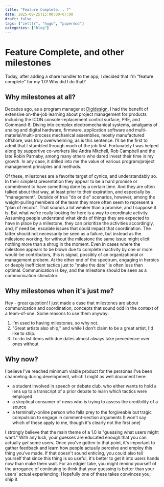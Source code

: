 ```yaml
---
title: "Feature Complete... ?"
date: 2025-08-25T15:00:00-07:00
draft: false
tags: ["zettlr", "hugo", "papermod"]
categories: ["blog"]
---
```


# Feature Complete, and other milestones
Today, after adding a share handler to the app, I decided that I'm "feature complete" for my 1.0! Why did I do that?

## Why milestones at all?
Decades ago, as a program manager at [Digidesign](https://en.wikipedia.org/wiki/Avid_Audio), I had the benefit of extensive on-the-job learning about project management for products including the ICON console-replacement control surface, PRE, and Command-8. Diving into complex electromechanical systems, amalgams of analog and digital hardware, firmware, application software and multi-material/multi-process mechanical assemblies, mostly manufactured offshore, was truly overwhelming, as is this sentence. I'll be the first to admit that I stumbled through much of the job first. Fortunately I was helped along by supportive co-workers like Andra Mitchell, Rob Campbell and the late Robin Parnaby, among many others who dared invest their time in my growth. In any case, it drilled into me the value of various program/project management principles and methods.

Of these, milestones are a favorite target of cynics, and understandably so. In their simplest presentation they appear to be a hard promise or commitment to have something done by a certain time. And they are often talked about that way, at least prior to their expiration, and especially by "management". Outside of true "do or die" scenarios, however, among the weight-pulling members of the team they more often seem to represent a "plan of record". That sounds a lot weaker than a promise, and I suppose it is. But what we're really looking for here is a way to coordinate activity. Assuming people understand what kinds of things they are expected to have in place by a milestone, they can prioritize the activities accordingly, and, if need be, escalate issues that could impact that coordination. The latter should not necessarily be seen as a failure, but instead as the milestone working, for without the milestone the same issue might elicit nothing more than a shrug in the moment. Even in cases where the milestone appears to be blown due to complete inactivity by one or more would-be contributors, this is signal, possibly of an organizational or management probem. At the other end of the spectrum, engaging in heroics or deeply inefficient tactics just to "make the date" is often less than optimal. Communication is key, and the milestone should be seen as a communication stimulator.

## Why milestones when it's just me?
Hey - great question! I just made a case that milestones are about communication and coordination, concepts that sound odd in the context of a team-of-one. Some reasons to use them anyway:
1. I'm used to having milestones, so why not.
2. "Great artists also ship," and while I don't claim to be a great artist, I'd like to ship.
3. To-do list items with due dates almost always take precedence over ones without

## Why now?
I believe I've reached minimum viable product for the personas I've been channeling during development, which I might as well document here:
* a student involved in speech or debate club, who either wants to hold a lens up to a transcript of a prior debate to learn which tactics were employed
* a skeptical consumer of news who is trying to assess the credibility of a source
* a terminally-online person who falls prey to the forgiveable but tragic compulsion to engage in comment-section arguments
(I won't say which of these apply to me, though it's clearly not the first one)

I strongly believe that the main theme of a 1.0 is "guessing what users might want." With any luck, your guesses are educated enough that you can actually _get_ some users. Once you've gotten to that point, it's important to gather feedback and learn how people actually perceive and employ this thing you've made. If that doesn't sound enticing, you could also tell yourself that since this thing is so useful, it's better to get it into users hands now than make them wait. For an edgier take, you might remind yourself of the arrogance of continuing to think that your guessing is better than your users' actual experiencing. Hopefully one of these takes convinces you; ship it.